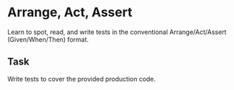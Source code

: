 # Arrange, Act, Assert
Learn to spot, read, and write tests in the conventional Arrange/Act/Assert (Given/When/Then) format.

## Task
Write tests to cover the provided production code. 
